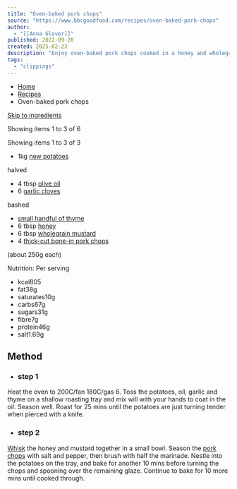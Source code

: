 ```yaml
---
title: "Oven-baked pork chops"
source: "https://www.bbcgoodfood.com/recipes/oven-baked-pork-chops"
author:
  - "[[Anna Glover]]"
published: 2022-09-20
created: 2025-02-23
description: "Enjoy oven-baked pork chops cooked in a honey and wholegrain mustard glaze with new potatoes for a deliciously easy dinner, just add your favourite veg"
tags:
  - "clippings"
---
```

- [Home](https://www.bbcgoodfood.com/)
- [Recipes](https://www.bbcgoodfood.com/recipes)
- Oven-baked pork chops

[Skip to ingredients](https://www.bbcgoodfood.com/recipes/#ingredients-list)

Showing items 1 to 3 of 6

Showing items 1 to 3 of 3

- 1kg [new potatoes](https://www.bbcgoodfood.com/glossary/new-potatoes-glossary)

halved
- 4 tbsp [olive oil](https://www.bbcgoodfood.com/glossary/olive-oil-glossary)
- 6 [garlic cloves](https://www.bbcgoodfood.com/glossary/garlic-glossary)

bashed
- [small handful of thyme](https://www.bbcgoodfood.com/glossary/thyme-glossary)
- 6 tbsp [honey](https://www.bbcgoodfood.com/glossary/honey-glossary)
- 6 tbsp [wholegrain mustard](https://www.bbcgoodfood.com/glossary/mustard-glossary)
- 4 [thick-cut bone-in pork chops](https://www.bbcgoodfood.com/glossary/pork-glossary)

(about 250g each)

Nutrition: Per serving

- kcal805
- fat38g
- saturates10g
- carbs67g
- sugars31g
- fibre7g
- protein46g
- salt1.69g

## Method

- ### step 1

Heat the oven to 200C/fan 180C/gas 6. Toss the potatoes, oil, garlic and thyme on a shallow roasting tray and mix will with your hands to coat in the oil. Season well. Roast for 25 mins until the potatoes are just turning tender when pierced with a knife.
- ### step 2

[Whisk](https://www.bbcgoodfood.com/review/best-whisks) the honey and mustard together in a small bowl. Season the [pork chops](https://www.bbcgoodfood.com/recipes/pork-chops-bubble-n-leek-cakes) with salt and pepper, then brush with half the marinade. Nestle into the potatoes on the tray, and bake for another 10 mins before turning the chops and spooning over the remaining glaze. Continue to bake for 10 more mins until cooked through.